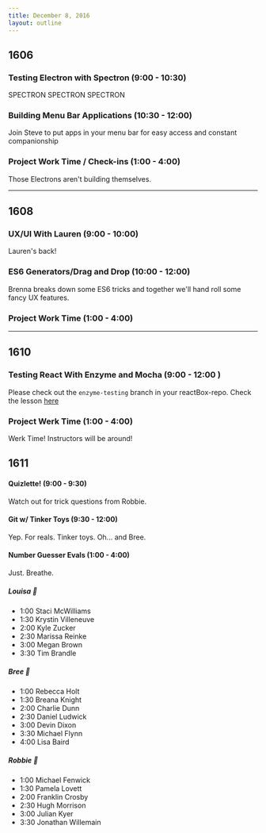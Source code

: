 ```yaml
---
title: December 8, 2016
layout: outline
---
```


## 1606

### Testing Electron with Spectron (9:00 - 10:30)
SPECTRON SPECTRON SPECTRON

### Building Menu Bar Applications (10:30 - 12:00)
Join Steve to put apps in your menu bar for easy access and constant companionship

### Project Work Time / Check-ins (1:00 - 4:00)
Those Electrons aren't building themselves.

***

## 1608

### UX/UI With Lauren (9:00 - 10:00)
Lauren's back!

### ES6 Generators/Drag and Drop (10:00 - 12:00)
Brenna breaks down some ES6 tricks and together we'll hand roll some fancy UX features.

### Project Work Time (1:00 - 4:00)

***

## 1610

### Testing React With Enzyme and Mocha (9:00 - 12:00 )

Please check out the `enzyme-testing` branch in your reactBox-repo.
Check the lesson [here](http://frontend.turing.io/lessons/testing-react.html)

### Project Werk Time (1:00 - 4:00)

Werk Time! Instructors will be around!  

## 1611

#### Quizlette! (9:00 - 9:30)
Watch out for trick questions from Robbie.

#### Git w/ Tinker Toys (9:30 - 12:00)
Yep. For reals. Tinker toys. Oh... and Bree.

#### Number Guesser Evals (1:00 - 4:00)
Just. Breathe.

##### Louisa :see_no_evil:

* 1:00 Staci McWilliams
* 1:30 Krystin Villeneuve
* 2:00 Kyle Zucker
* 2:30 Marissa Reinke
* 3:00 Megan Brown
* 3:30 Tim Brandle

##### Bree :hear_no_evil:

* 1:00 Rebecca Holt
* 1:30 Breana Knight
* 2:00 Charlie Dunn
* 2:30 Daniel Ludwick
* 3:00 Devin Dixon
* 3:30 Michael Flynn
* 4:00 Lisa Baird

##### Robbie :speak_no_evil:

* 1:00 Michael Fenwick
* 1:30 Pamela Lovett
* 2:00 Franklin Crosby
* 2:30 Hugh Morrison
* 3:00 Julian Kyer
* 3:30 Jonathan Willemain
